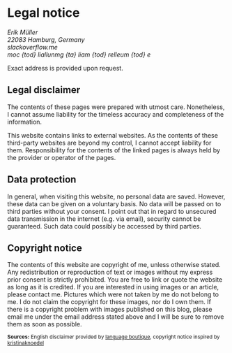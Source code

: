 # Legal notice

<address>
  Erik Müller<br />
  22083 Hamburg, Germany<br />
  slackoverflow.me</br>
  <span class="baffle">moc {tod} lia<i>llun</i>mg {ta} liam {tod} relleum {tod} e</span>
</address>

Exact address is provided upon request.

## Legal disclaimer

The contents of these pages were prepared with utmost care. Nonetheless, I cannot assume liability for the timeless accuracy and completeness of the information.

This website contains links to external websites. As the contents of these third-party websites are beyond my control, I cannot accept liability for them. Responsibility for the contents of the linked pages is always held by the provider or operator of the pages.

## Data protection

In general, when visiting this website, no personal data are saved. However, these data can be given on a voluntary basis. No data will be passed on to third parties without your consent. I point out that in regard to unsecured data transmission in the internet (e.g. via email), security cannot be guaranteed. Such data could possibIy be accessed by third parties.

## Copyright notice

The contents of this website are copyright of me, unless otherwise stated. Any redistribution or reproduction of text or images without my express prior consent is strictly prohibited. You are free to link or quote the website as long as it is credited. If you are interested in using images or an article, please contact me. Pictures which were not taken by me do not belong to me. I do not claim the copyright for these images, nor do I own them. If there is a copyright problem with images published on this blog, please email me under the email address stated above and I will be sure to remove them as soon as possible.

<small>
  <b>Sources:</b> English disclaimer provided by <a href="https://language-boutique.de/home.html">language boutique</a>, copyright notice inspired by <a href="https://http://www.kristinaknoedel.com/">kristinaknoedel</a>
</small>
